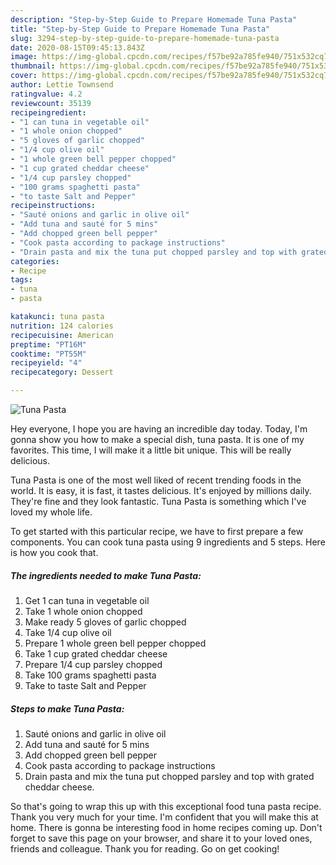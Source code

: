 ```yaml
---
description: "Step-by-Step Guide to Prepare Homemade Tuna Pasta"
title: "Step-by-Step Guide to Prepare Homemade Tuna Pasta"
slug: 3294-step-by-step-guide-to-prepare-homemade-tuna-pasta
date: 2020-08-15T09:45:13.843Z
image: https://img-global.cpcdn.com/recipes/f57be92a785fe940/751x532cq70/tuna-pasta-recipe-main-photo.jpg
thumbnail: https://img-global.cpcdn.com/recipes/f57be92a785fe940/751x532cq70/tuna-pasta-recipe-main-photo.jpg
cover: https://img-global.cpcdn.com/recipes/f57be92a785fe940/751x532cq70/tuna-pasta-recipe-main-photo.jpg
author: Lettie Townsend
ratingvalue: 4.2
reviewcount: 35139
recipeingredient:
- "1 can tuna in vegetable oil"
- "1 whole onion chopped"
- "5 gloves of garlic chopped"
- "1/4 cup olive oil"
- "1 whole green bell pepper chopped"
- "1 cup grated cheddar cheese"
- "1/4 cup parsley chopped"
- "100 grams spaghetti pasta"
- "to taste Salt and Pepper"
recipeinstructions:
- "Sauté onions and garlic in olive oil"
- "Add tuna and sauté for 5 mins"
- "Add chopped green bell pepper"
- "Cook pasta according to package instructions"
- "Drain pasta and mix the tuna put chopped parsley and top with grated cheddar cheese."
categories:
- Recipe
tags:
- tuna
- pasta

katakunci: tuna pasta 
nutrition: 124 calories
recipecuisine: American
preptime: "PT16M"
cooktime: "PT55M"
recipeyield: "4"
recipecategory: Dessert

---
```



![Tuna Pasta](https://img-global.cpcdn.com/recipes/f57be92a785fe940/751x532cq70/tuna-pasta-recipe-main-photo.jpg)

Hey everyone, I hope you are having an incredible day today. Today, I'm gonna show you how to make a special dish, tuna pasta. It is one of my favorites. This time, I will make it a little bit unique. This will be really delicious.



Tuna Pasta is one of the most well liked of recent trending foods in the world. It is easy, it is fast, it tastes delicious. It's enjoyed by millions daily. They're fine and they look fantastic. Tuna Pasta is something which I've loved my whole life.


To get started with this particular recipe, we have to first prepare a few components. You can cook tuna pasta using 9 ingredients and 5 steps. Here is how you cook that.

<!--inarticleads1-->

##### The ingredients needed to make Tuna Pasta:

1. Get 1 can tuna in vegetable oil
1. Take 1 whole onion chopped
1. Make ready 5 gloves of garlic chopped
1. Take 1/4 cup olive oil
1. Prepare 1 whole green bell pepper chopped
1. Take 1 cup grated cheddar cheese
1. Prepare 1/4 cup parsley chopped
1. Take 100 grams spaghetti pasta
1. Take to taste Salt and Pepper




<!--inarticleads2-->

##### Steps to make Tuna Pasta:

1. Sauté onions and garlic in olive oil
1. Add tuna and sauté for 5 mins
1. Add chopped green bell pepper
1. Cook pasta according to package instructions
1. Drain pasta and mix the tuna put chopped parsley and top with grated cheddar cheese.




So that's going to wrap this up with this exceptional food tuna pasta recipe. Thank you very much for your time. I'm confident that you will make this at home. There is gonna be interesting food in home recipes coming up. Don't forget to save this page on your browser, and share it to your loved ones, friends and colleague. Thank you for reading. Go on get cooking!
